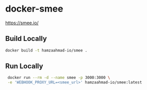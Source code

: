 # docker-smee

https://smee.io/

## Build Locally

```bash
docker build -t hamzaahmad-io/smee .
```

## Run Locally

```bash
 docker run --rm -d --name smee -p 3000:3000 \
 -e 'WEBHOOK_PROXY_URL=<smee_url>' hamzaahmad-io/smee:latest
```